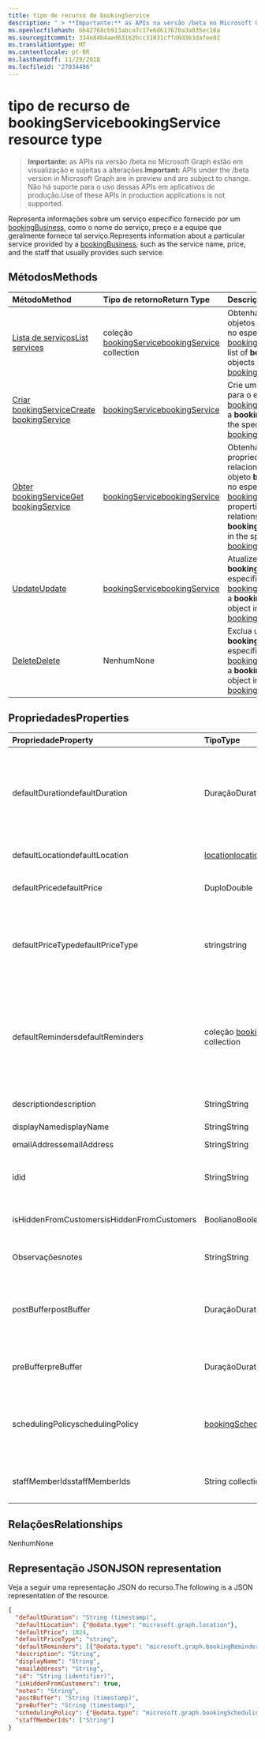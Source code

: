 ```yaml
---
title: tipo de recurso de bookingService
description: " > **Importante:** as APIs na versão /beta no Microsoft Graph estão em visualização e sujeitas a alterações. Não há suporte para o uso dessas APIs em aplicativos de produção."
ms.openlocfilehash: bb42768cb913abca7c17e6d617670a3a035ec16a
ms.sourcegitcommit: 334e84b4aed63162bcc31831cffd6d363dafee02
ms.translationtype: MT
ms.contentlocale: pt-BR
ms.lasthandoff: 11/29/2018
ms.locfileid: "27034486"
---
```

# <a name="bookingservice-resource-type"></a><span data-ttu-id="b4c01-104">tipo de recurso de bookingService</span><span class="sxs-lookup"><span data-stu-id="b4c01-104">bookingService resource type</span></span>

 > <span data-ttu-id="b4c01-105">**Importante:** as APIs na versão /beta no Microsoft Graph estão em visualização e sujeitas a alterações.</span><span class="sxs-lookup"><span data-stu-id="b4c01-105">**Important:** APIs under the /beta version in Microsoft Graph are in preview and are subject to change.</span></span> <span data-ttu-id="b4c01-106">Não há suporte para o uso dessas APIs em aplicativos de produção.</span><span class="sxs-lookup"><span data-stu-id="b4c01-106">Use of these APIs in production applications is not supported.</span></span>
 
<span data-ttu-id="b4c01-107">Representa informações sobre um serviço específico fornecido por um [bookingBusiness](bookingbusiness.md), como o nome do serviço, preço e a equipe que geralmente fornece tal serviço.</span><span class="sxs-lookup"><span data-stu-id="b4c01-107">Represents information about a particular service provided by a [bookingBusiness](bookingbusiness.md), such as the service name, price, and the staff that usually provides such service.</span></span>

## <a name="methods"></a><span data-ttu-id="b4c01-108">Métodos</span><span class="sxs-lookup"><span data-stu-id="b4c01-108">Methods</span></span>

| <span data-ttu-id="b4c01-109">Método</span><span class="sxs-lookup"><span data-stu-id="b4c01-109">Method</span></span>           | <span data-ttu-id="b4c01-110">Tipo de retorno</span><span class="sxs-lookup"><span data-stu-id="b4c01-110">Return Type</span></span>    |<span data-ttu-id="b4c01-111">Descrição</span><span class="sxs-lookup"><span data-stu-id="b4c01-111">Description</span></span>|
|:---------------|:--------|:----------|
|[<span data-ttu-id="b4c01-112">Lista de serviços</span><span class="sxs-lookup"><span data-stu-id="b4c01-112">List services</span></span>](../api/bookingbusiness-list-services.md) | <span data-ttu-id="b4c01-113">coleção [bookingService](bookingservice.md)</span><span class="sxs-lookup"><span data-stu-id="b4c01-113">[bookingService](bookingservice.md) collection</span></span> | <span data-ttu-id="b4c01-114">Obtenha uma lista de objetos **bookingService** no especificado [bookingbusiness](../resources/bookingbusiness.md).</span><span class="sxs-lookup"><span data-stu-id="b4c01-114">Get a list of **bookingService** objects in the specified [bookingbusiness](../resources/bookingbusiness.md).</span></span>|
|[<span data-ttu-id="b4c01-115">Criar bookingService</span><span class="sxs-lookup"><span data-stu-id="b4c01-115">Create bookingService</span></span>](../api/bookingbusiness-post-services.md) | [<span data-ttu-id="b4c01-116">bookingService</span><span class="sxs-lookup"><span data-stu-id="b4c01-116">bookingService</span></span>](bookingservice.md) | <span data-ttu-id="b4c01-117">Crie um **bookingService** para o especificado [bookingbusiness](../resources/bookingbusiness.md).</span><span class="sxs-lookup"><span data-stu-id="b4c01-117">Create a **bookingService** for the specified [bookingbusiness](../resources/bookingbusiness.md).</span></span> |
|[<span data-ttu-id="b4c01-118">Obter bookingService</span><span class="sxs-lookup"><span data-stu-id="b4c01-118">Get bookingService</span></span>](../api/bookingservice-get.md) | [<span data-ttu-id="b4c01-119">bookingService</span><span class="sxs-lookup"><span data-stu-id="b4c01-119">bookingService</span></span>](bookingservice.md) |<span data-ttu-id="b4c01-120">Obtenha as propriedades e relacionamentos de um objeto **bookingService** no especificado [bookingbusiness](../resources/bookingbusiness.md).</span><span class="sxs-lookup"><span data-stu-id="b4c01-120">Get the properties and relationships of a **bookingService** object in the specified [bookingbusiness](../resources/bookingbusiness.md).</span></span>|
|[<span data-ttu-id="b4c01-121">Update</span><span class="sxs-lookup"><span data-stu-id="b4c01-121">Update</span></span>](../api/bookingservice-update.md) | [<span data-ttu-id="b4c01-122">bookingService</span><span class="sxs-lookup"><span data-stu-id="b4c01-122">bookingService</span></span>](bookingservice.md)    |<span data-ttu-id="b4c01-123">Atualize um objeto **bookingService** o especificado [bookingbusiness](../resources/bookingbusiness.md).</span><span class="sxs-lookup"><span data-stu-id="b4c01-123">Update a **bookingService** object in the specified [bookingbusiness](../resources/bookingbusiness.md).</span></span> |
|[<span data-ttu-id="b4c01-124">Delete</span><span class="sxs-lookup"><span data-stu-id="b4c01-124">Delete</span></span>](../api/bookingservice-delete.md) | <span data-ttu-id="b4c01-125">Nenhum</span><span class="sxs-lookup"><span data-stu-id="b4c01-125">None</span></span> |<span data-ttu-id="b4c01-126">Exclua um objeto **bookingService** no especificado [bookingbusiness](../resources/bookingbusiness.md).</span><span class="sxs-lookup"><span data-stu-id="b4c01-126">Delete a **bookingService** object in the specified [bookingbusiness](../resources/bookingbusiness.md).</span></span> |

## <a name="properties"></a><span data-ttu-id="b4c01-127">Propriedades</span><span class="sxs-lookup"><span data-stu-id="b4c01-127">Properties</span></span>
| <span data-ttu-id="b4c01-128">Propriedade</span><span class="sxs-lookup"><span data-stu-id="b4c01-128">Property</span></span>     | <span data-ttu-id="b4c01-129">Tipo</span><span class="sxs-lookup"><span data-stu-id="b4c01-129">Type</span></span>   |<span data-ttu-id="b4c01-130">Descrição</span><span class="sxs-lookup"><span data-stu-id="b4c01-130">Description</span></span>|
|:---------------|:--------|:----------|
|<span data-ttu-id="b4c01-131">defaultDuration</span><span class="sxs-lookup"><span data-stu-id="b4c01-131">defaultDuration</span></span>|<span data-ttu-id="b4c01-132">Duração</span><span class="sxs-lookup"><span data-stu-id="b4c01-132">Duration</span></span>|<span data-ttu-id="b4c01-133">O comprimento padrão do serviço, representado em número de dias, horas, minutos e segundos.</span><span class="sxs-lookup"><span data-stu-id="b4c01-133">The default length of the service, represented in numbers of days, hours, minutes, and seconds.</span></span> <span data-ttu-id="b4c01-134">Por exemplo, P11D23H59M59.999999999999S.</span><span class="sxs-lookup"><span data-stu-id="b4c01-134">For example, P11D23H59M59.999999999999S.</span></span> |
|<span data-ttu-id="b4c01-135">defaultLocation</span><span class="sxs-lookup"><span data-stu-id="b4c01-135">defaultLocation</span></span>|[<span data-ttu-id="b4c01-136">location</span><span class="sxs-lookup"><span data-stu-id="b4c01-136">location</span></span>](location.md)|<span data-ttu-id="b4c01-137">A localização física padrão para o serviço.</span><span class="sxs-lookup"><span data-stu-id="b4c01-137">The default physical location for the service.</span></span>|
|<span data-ttu-id="b4c01-138">defaultPrice</span><span class="sxs-lookup"><span data-stu-id="b4c01-138">defaultPrice</span></span>|<span data-ttu-id="b4c01-139">Duplo</span><span class="sxs-lookup"><span data-stu-id="b4c01-139">Double</span></span>|<span data-ttu-id="b4c01-140">O preço monetários padrão para o serviço.</span><span class="sxs-lookup"><span data-stu-id="b4c01-140">The default monetary price for the service.</span></span>|
|<span data-ttu-id="b4c01-141">defaultPriceType</span><span class="sxs-lookup"><span data-stu-id="b4c01-141">defaultPriceType</span></span>|<span data-ttu-id="b4c01-142">string</span><span class="sxs-lookup"><span data-stu-id="b4c01-142">string</span></span>|<span data-ttu-id="b4c01-143">A maneira padrão de serviço é cobrada.</span><span class="sxs-lookup"><span data-stu-id="b4c01-143">The default way the service is charged.</span></span> <span data-ttu-id="b4c01-144">Os valores possíveis são: `undefined`, `fixedPrice`, `startingAt`, `hourly`, `free`, `priceVaries`, `callUs`, `notSet`.</span><span class="sxs-lookup"><span data-stu-id="b4c01-144">Possible values are: `undefined`, `fixedPrice`, `startingAt`, `hourly`, `free`, `priceVaries`, `callUs`, `notSet`.</span></span>|
|<span data-ttu-id="b4c01-145">defaultReminders</span><span class="sxs-lookup"><span data-stu-id="b4c01-145">defaultReminders</span></span>|<span data-ttu-id="b4c01-146">coleção [bookingReminder](bookingreminder.md)</span><span class="sxs-lookup"><span data-stu-id="b4c01-146">[bookingReminder](bookingreminder.md) collection</span></span>|<span data-ttu-id="b4c01-147">O padrão é definido de lembretes para um compromisso desse serviço.</span><span class="sxs-lookup"><span data-stu-id="b4c01-147">The default set of reminders for an appointment of this service.</span></span> <span data-ttu-id="b4c01-148">O valor dessa propriedade está disponível somente quando a ler este **bookingService** pela sua identificação.</span><span class="sxs-lookup"><span data-stu-id="b4c01-148">The value of this property is available only when reading this **bookingService** by its ID.</span></span>|
|<span data-ttu-id="b4c01-149">description</span><span class="sxs-lookup"><span data-stu-id="b4c01-149">description</span></span>|<span data-ttu-id="b4c01-150">String</span><span class="sxs-lookup"><span data-stu-id="b4c01-150">String</span></span>|<span data-ttu-id="b4c01-151">Uma descrição de texto para o serviço.</span><span class="sxs-lookup"><span data-stu-id="b4c01-151">A text description for the service.</span></span>|
|<span data-ttu-id="b4c01-152">displayName</span><span class="sxs-lookup"><span data-stu-id="b4c01-152">displayName</span></span>|<span data-ttu-id="b4c01-153">String</span><span class="sxs-lookup"><span data-stu-id="b4c01-153">String</span></span>|<span data-ttu-id="b4c01-154">Um nome de serviço.</span><span class="sxs-lookup"><span data-stu-id="b4c01-154">A service name.</span></span>|
|<span data-ttu-id="b4c01-155">emailAddress</span><span class="sxs-lookup"><span data-stu-id="b4c01-155">emailAddress</span></span>|<span data-ttu-id="b4c01-156">String</span><span class="sxs-lookup"><span data-stu-id="b4c01-156">String</span></span>|<span data-ttu-id="b4c01-157">Um endereço de email</span><span class="sxs-lookup"><span data-stu-id="b4c01-157">An email address</span></span>|
|<span data-ttu-id="b4c01-158">id</span><span class="sxs-lookup"><span data-stu-id="b4c01-158">id</span></span>|<span data-ttu-id="b4c01-159">String</span><span class="sxs-lookup"><span data-stu-id="b4c01-159">String</span></span>|<span data-ttu-id="b4c01-160">A identificação desse serviço, em um formato GUID.</span><span class="sxs-lookup"><span data-stu-id="b4c01-160">The ID of that service, in a GUID format.</span></span> <span data-ttu-id="b4c01-161">Somente leitura.</span><span class="sxs-lookup"><span data-stu-id="b4c01-161">Read-only.</span></span>|
|<span data-ttu-id="b4c01-162">isHiddenFromCustomers</span><span class="sxs-lookup"><span data-stu-id="b4c01-162">isHiddenFromCustomers</span></span>|<span data-ttu-id="b4c01-163">Booliano</span><span class="sxs-lookup"><span data-stu-id="b4c01-163">Boolean</span></span>|<span data-ttu-id="b4c01-164">True significa que esse serviço não está disponível para os clientes de reserva.</span><span class="sxs-lookup"><span data-stu-id="b4c01-164">True means this service is not available to customers for booking.</span></span>|
|<span data-ttu-id="b4c01-165">Observações</span><span class="sxs-lookup"><span data-stu-id="b4c01-165">notes</span></span>|<span data-ttu-id="b4c01-166">String</span><span class="sxs-lookup"><span data-stu-id="b4c01-166">String</span></span>|<span data-ttu-id="b4c01-167">Informações adicionais sobre esse serviço.</span><span class="sxs-lookup"><span data-stu-id="b4c01-167">Additional information about this service.</span></span>|
|<span data-ttu-id="b4c01-168">postBuffer</span><span class="sxs-lookup"><span data-stu-id="b4c01-168">postBuffer</span></span>|<span data-ttu-id="b4c01-169">Duração</span><span class="sxs-lookup"><span data-stu-id="b4c01-169">Duration</span></span>|<span data-ttu-id="b4c01-170">Encerra o tempo de buffer após um compromisso para este serviço e antes que a próxima compromisso do cliente pode ser agendado.</span><span class="sxs-lookup"><span data-stu-id="b4c01-170">The time to buffer after an appointment for this service ends, and before the next customer appointment can be booked.</span></span>|
|<span data-ttu-id="b4c01-171">preBuffer</span><span class="sxs-lookup"><span data-stu-id="b4c01-171">preBuffer</span></span>|<span data-ttu-id="b4c01-172">Duração</span><span class="sxs-lookup"><span data-stu-id="b4c01-172">Duration</span></span>|<span data-ttu-id="b4c01-173">O tempo de buffer antes de um compromisso para esse serviço pode iniciar.</span><span class="sxs-lookup"><span data-stu-id="b4c01-173">The time to buffer before an appointment for this service can start.</span></span>|
|<span data-ttu-id="b4c01-174">schedulingPolicy</span><span class="sxs-lookup"><span data-stu-id="b4c01-174">schedulingPolicy</span></span>|[<span data-ttu-id="b4c01-175">bookingSchedulingPolicy</span><span class="sxs-lookup"><span data-stu-id="b4c01-175">bookingSchedulingPolicy</span></span>](bookingschedulingpolicy.md)|<span data-ttu-id="b4c01-176">O conjunto de diretivas que determinam como compromissos para esse tipo de serviço devem ser criados e gerenciados.</span><span class="sxs-lookup"><span data-stu-id="b4c01-176">The set of policies that determine how appointments for this type of service should be created and managed.</span></span>|
|<span data-ttu-id="b4c01-177">staffMemberIds</span><span class="sxs-lookup"><span data-stu-id="b4c01-177">staffMemberIds</span></span>|<span data-ttu-id="b4c01-178">String collection</span><span class="sxs-lookup"><span data-stu-id="b4c01-178">String collection</span></span>|<span data-ttu-id="b4c01-179">Representa os [membros da equipe](bookingstaffmember.md) que forneça esse serviço.</span><span class="sxs-lookup"><span data-stu-id="b4c01-179">Represents those [staff members](bookingstaffmember.md) who provide this service.</span></span> |

## <a name="relationships"></a><span data-ttu-id="b4c01-180">Relações</span><span class="sxs-lookup"><span data-stu-id="b4c01-180">Relationships</span></span>
<span data-ttu-id="b4c01-181">Nenhum</span><span class="sxs-lookup"><span data-stu-id="b4c01-181">None</span></span>


## <a name="json-representation"></a><span data-ttu-id="b4c01-182">Representação JSON</span><span class="sxs-lookup"><span data-stu-id="b4c01-182">JSON representation</span></span>

<span data-ttu-id="b4c01-183">Veja a seguir uma representação JSON do recurso.</span><span class="sxs-lookup"><span data-stu-id="b4c01-183">The following is a JSON representation of the resource.</span></span>

<!-- {
  "blockType": "resource",
  "optionalProperties": [

  ],
  "@odata.type": "microsoft.graph.bookingService"
}-->

```json
{
  "defaultDuration": "String (timestamp)",
  "defaultLocation": {"@odata.type": "microsoft.graph.location"},
  "defaultPrice": 1024,
  "defaultPriceType": "string",
  "defaultReminders": [{"@odata.type": "microsoft.graph.bookingReminder"}],
  "description": "String",
  "displayName": "String",
  "emailAddress": "String",
  "id": "String (identifier)",
  "isHiddenFromCustomers": true,
  "notes": "String",
  "postBuffer": "String (timestamp)",
  "preBuffer": "String (timestamp)",
  "schedulingPolicy": {"@odata.type": "microsoft.graph.bookingSchedulingPolicy"},
  "staffMemberIds": ["String"]
}

```

<!-- uuid: 8fcb5dbc-d5aa-4681-8e31-b001d5168d79
2015-10-25 14:57:30 UTC -->
<!-- {
  "type": "#page.annotation",
  "description": "bookingService resource",
  "keywords": "",
  "section": "documentation",
  "tocPath": ""
}-->